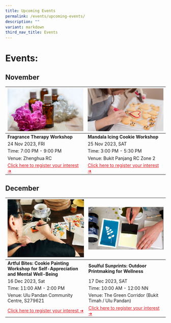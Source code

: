 ```yaml
---
title: Upcoming Events
permalink: /events/upcoming-events/
description: ""
variant: markdown
third_nav_title: Events
---
```

# Events:


## **November**

|![](/images/Lean%20On%20Me/fragrance.png)|![](/images/Lean%20On%20Me/mandala%20icing.png)| 
| -------- | -------- |
| **Fragrance Therapy Workshop**| **Mandala Icing Cookie Workshop**  |
| 24 Nov 2023, FRI | 25 Nov 2023, SAT|
| Time: 7:00 PM - 9:00 PM | Time: 3:00 PM - 5:30 PM  |
| Venue: Zhenghua RC | Venue: Bukit Panjang RC Zone 2|
|  <a style="color: #e41b23 !important;" href="https://www.onepa.gov.sg/events/lean-on-me-fragrance-therapy-workshop-27361049">Click here to register your interest ➜</a> | <a style="color: #e41b23 !important;" href="https://www.onepa.gov.sg/events/lean-on-me-mandala-icing-workshop-78846369">Click here to register your interest ➜</a> |

## **December**

|![](/images/Lean%20On%20Me/photo_2023-10-11_10-07-19.jpg)|![](/images/Lean%20On%20Me/cyantoype.png)|
| --------| -------- |
| **Artful Bites: Cookie Painting Workshop for Self-Appreciation and Mental Well-Being**|**Soulful Sunprints: Outdoor Printmaking for Wellness**| 
| 16 Dec 2023, Sat |17 Dec 2023, SAT
|Time: 11:00 AM - 2:00 PM |Time: 10:00 AM - 12:00 NN 
|  Venue: Ulu Pandan Community Centre, S279621| Venue: The Green Corridor (Bukit Timah / Ulu Pandan)|
|<a style="color: #e41b23 !important;" href="https://www.onepa.gov.sg/events/lean-on-me-savouring-memories-creative-expression-through-the-art-of-mindful-dessert-and-tea-pairing-34763128">Click here to register your interest ➜</a> | <a style="color: #e41b23 !important;" href="https://www.onepa.gov.sg/events/lean-on-me-soulful-sunprints-outdoor-printmaking-for-wellness-23092621">Click here to register your interest ➜</a>|
